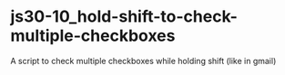 # js30-10_hold-shift-to-check-multiple-checkboxes
A script to check multiple checkboxes while holding shift (like in gmail)
